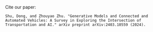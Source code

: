Cite our paper:

`
Shu, Dong, and Zhouyao Zhu. "Generative Models and Connected and Automated Vehicles: A Survey in Exploring the Intersection of Transportation and AI." arXiv preprint arXiv:2403.10559 (2024).
`
